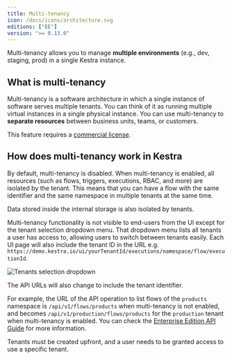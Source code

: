 ```yaml
---
title: Multi-tenancy
icon: /docs/icons/architecture.svg
editions: ["EE"]
version: ">= 0.13.0"
---
```


Multi-tenancy allows you to manage **multiple environments** (e.g., dev, staging, prod) in a single Kestra instance.

## What is multi-tenancy
Multi-tenancy is a software architecture in which a single instance of software serves multiple tenants. You can think of it as running multiple virtual instances in a single physical instance. You can use multi-tenancy to **separate resources** between business units, teams, or customers.

This feature requires a [commercial license](/pricing).

## How does multi-tenancy work in Kestra
By default, multi-tenancy is disabled. When multi-tenancy is enabled, all resources (such as flows, triggers, executions, RBAC, and more) are isolated by the tenant. This means that you can have a flow with the same identifier and the same namespace in multiple tenants at the same time.

Data stored inside the internal storage is also isolated by tenants.

Multi-tenancy functionality is not visible to end-users from the UI except for the tenant selection dropdown menu. That dropdown menu lists all tenants a user has access to, allowing users to switch between tenants easily. Each UI page will also include the tenant ID in the URL e.g. `https://demo.kestra.io/ui/yourTenantId/executions/namespace/flow/executionId`.

![Tenants selection dropdown](/docs/architecture/tenants-select.png "Tenants selection dropdown")

The API URLs will also change to include the tenant identifier.

For example, the URL of the API operation to list flows of the `products` namespace is `/api/v1/flows/products` when multi-tenancy is not enabled, and becomes `/api/v1/production/flows/products` for the `production` tenant when multi-tenancy is enabled. You can check the [Enterprise Edition API Guide](/docs/api-reference/enterprise) for more information.

Tenants must be created upfront, and a user needs to be granted access to use a specific tenant.